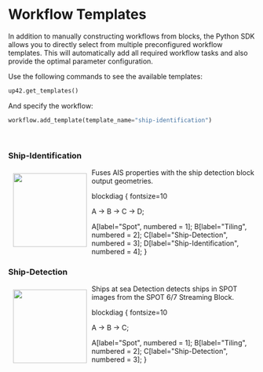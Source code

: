# Workflow Templates

In addition to manually constructing workflows from blocks, the Python SDK allows you to
directly select from multiple preconfigured workflow templates. This will automatically 
add all required workflow tasks and also provide the optimal parameter configuration. 

Use the following commands to see the available templates:
```python
up42.get_templates()
```

And specify the workflow:

```python
workflow.add_template(template_name="ship-identification")
```

<br>

### Ship-Identification

<img align="left" src="https://metadata.up42.com/54217695-73f4-4528-a575-a429e9af6568/Block_Thumbnail_Ship_Identification1590606665498.png" alt="" width="150" style="margin:5px; padding:5px"/>
Fuses AIS properties with the ship detection block output geometries.

blockdiag {
   fontsize=10
   
   A -> B -> C -> D;
   
   A[label="Spot", numbered = 1];
   B[label="Tiling", numbered = 2];
   C[label="Ship-Detection", numbered = 3];
   D[label="Ship-Identification", numbered = 4];
}

### Ship-Detection

<img align="left" src="https://metadata.up42.com/OneAtlas/Ship_Detection/0_Ship_Detection_Avatar.png" alt="" width="150" style="margin:5px; padding:5px"/>
Ships at sea Detection detects ships in SPOT images from the SPOT 6/7 Streaming Block.

blockdiag {
   fontsize=10
   
   A -> B -> C;
   
   A[label="Spot", numbered = 1];
   B[label="Tiling", numbered = 2];
   C[label="Ship-Detection", numbered = 3];
}

